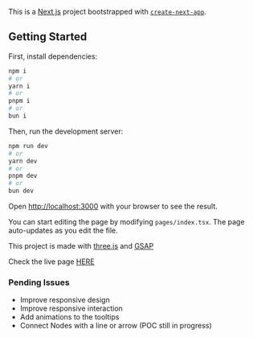 This is a [Next.js](https://nextjs.org/) project bootstrapped with [`create-next-app`](https://github.com/vercel/next.js/tree/canary/packages/create-next-app).

## Getting Started

First, install dependencies:

```bash
npm i
# or
yarn i
# or
pnpm i
# or
bun i
```



Then, run the development server:

```bash
npm run dev
# or
yarn dev
# or
pnpm dev
# or
bun dev
```

Open [http://localhost:3000](http://localhost:3000) with your browser to see the result.

You can start editing the page by modifying `pages/index.tsx`. The page auto-updates as you edit the file.

This project is made with [three.js](https://threejs.org/) and [GSAP](https://gsap.com/)

Check the live page [HERE](https://sw-suspicious-activities.vercel.app/)

### Pending Issues
- Improve responsive design
- Improve responsive interaction
- Add animations to the tooltips
- Connect Nodes with a line or arrow (POC still in progress)